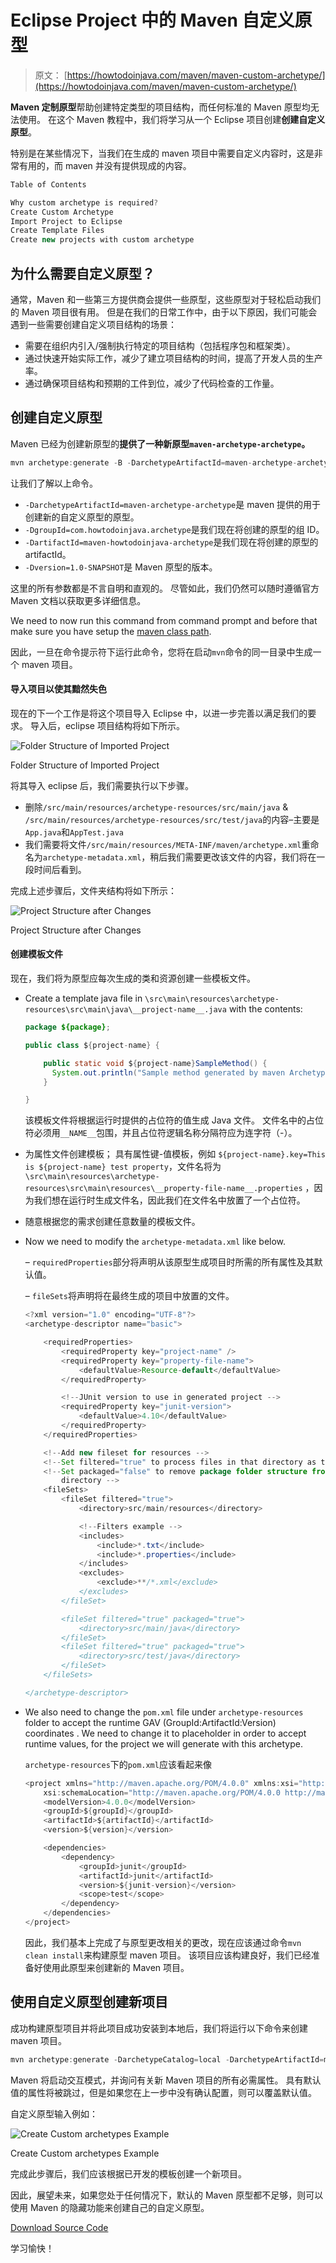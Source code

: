 # Eclipse Project 中的 Maven 自定义原型

> 原文： [https://howtodoinjava.com/maven/maven-custom-archetype/](https://howtodoinjava.com/maven/maven-custom-archetype/)

**Maven 定制原型**帮助创建特定类型的项目结构，而任何标准的 Maven 原型均无法使用。 在这个 Maven 教程中，我们将学习从一个 Eclipse 项目创建**创建自定义原型**。

特别是在某些情况下，当我们在生成的 maven 项目中需要自定义内容时，这是非常有用的，而 maven 并没有提供现成的内容。

```java
Table of Contents

Why custom archetype is required?
Create Custom Archetype
Import Project to Eclipse
Create Template Files
Create new projects with custom archetype

```

## 为什么需要自定义原型？

通常，Maven 和一些第三方提供商会提供一些原型，这些原型对于轻松启动我们的 Maven 项目很有用。 但是在我们的日常工作中，由于以下原因，我们可能会遇到一些需要创建自定义项目结构的场景：

*   需要在组织内引入/强制执行特定的项目结构（包括程序包和框架类）。
*   通过快速开始实际工作，减少了建立项目结构的时间，提高了开发人员的生产率。
*   通过确保项目结构和预期的工件到位，减少了代码检查的工作量。

## 创建自定义原型

Maven 已经为创建新原型的**提供了一种新原型`maven-archetype-archetype`。**

```java
mvn archetype:generate -B -DarchetypeArtifactId=maven-archetype-archetype  -DgroupId=com.howtodoinjava.archetype -DartifactId=maven-howtodoinjava-archetype -Dversion=1.0-SNAPSHOT

```

让我们了解以上命令。

*   `-DarchetypeArtifactId=maven-archetype-archetype`是 maven 提供的用于创建新的自定义原型的原型。
*   `-DgroupId=com.howtodoinjava.archetype`是我们现在将创建的原型的组 ID。
*   `-DartifactId=maven-howtodoinjava-archetype`是我们现在将创建的原型的 artifactId。
*   `-Dversion=1.0-SNAPSHOT`是 Maven 原型的版本。

这里的所有参数都是不言自明和直观的。 尽管如此，我们仍然可以随时遵循官方 Maven 文档以获取更多详细信息。

We need to now run this command from command prompt and before that make sure you have setup the [maven class path](//howtodoinjava.com/maven/how-to-install-maven-on-windows-7/).

因此，一旦在命令提示符下运行此命令，您将在启动`mvn`命令的同一目录中生成一个 maven 项目。

#### 导入项目以使其黯然失色

现在的下一个工作是将这个项目导入 Eclipse 中，以进一步完善以满足我们的要求。 导入后，eclipse 项目结构将如下所示。

![Folder Structure of Imported Project](img/7dce0e95265c15b2ad5b2f90c678d843.png)

Folder Structure of Imported Project



将其导入 eclipse 后，我们需要执行以下步骤。

*   删除`/src/main/resources/archetype-resources/src/main/java` & `/src/main/resources/archetype-resources/src/test/java`的内容–主要是`App.java`和`AppTest.java`
*   我们需要将文件`/src/main/resources/META-INF/maven/archetype.xml`重命名为`archetype-metadata.xml`，稍后我们需要更改该文件的内容，我们将在一段时间后看到。

完成上述步骤后，文件夹结构将如下所示：

![Project Structure after Changes](img/eab9cc8dd0149458c00734c52ef091bf.png)

Project Structure after Changes



#### 创建模板文件

现在，我们将为原型应每次生成的类和资源创建一些模板文件。

*   Create a template java file in `\src\main\resources\archetype-resources\src\main\java\__project-name__.java` with the contents:

    ```java
    package ${package};

    public class ${project-name} {

        public static void ${project-name}SampleMethod() {
          System.out.println("Sample method generated by maven Archetype..");
        }

    }

    ```

    该模板文件将根据运行时提供的占位符的值生成 Java 文件。 文件名中的占位符必须用`__NAME__`包围，并且占位符逻辑名称分隔符应为连字符（-）。

*   为属性文件创建模板； 具有属性键-值模板，例如
    `${project-name}.key=This is ${project-name} test property`，文件名将为`\src\main\resources\archetype-resources\src\main\resources\__property-file-name__.properties`
    ，因为我们想在运行时生成文件名，因此我们在文件名中放置了一个占位符。
*   随意根据您的需求创建任意数量的模板文件。
*   Now we need to modify the `archetype-metadata.xml` like below.

    – `requiredProperties`部分将声明从该原型生成项目时所需的所有属性及其默认值。

    – `fileSets`将声明将在最终生成的项目中放置的文件。

    ```java
    <?xml version="1.0" encoding="UTF-8"?>
    <archetype-descriptor name="basic">

    	<requiredProperties>
    		<requiredProperty key="project-name" />
    		<requiredProperty key="property-file-name">
    			<defaultValue>Resource-default</defaultValue>
    		</requiredProperty>

    		<!--JUnit version to use in generated project -->
    		<requiredProperty key="junit-version">
    			<defaultValue>4.10</defaultValue>
    		</requiredProperty>
    	</requiredProperties>

    	<!--Add new fileset for resources -->
    	<!--Set filtered="true" to process files in that directory as templates -->
    	<!--Set packaged="false" to remove package folder structure from resource 
    		directory -->
    	<fileSets>
    		<fileSet filtered="true">
    			<directory>src/main/resources</directory>

    			<!--Filters example -->
    			<includes>
    				<include>*.txt</include>
    				<include>*.properties</include>
    			</includes>
    			<excludes>
    				<exclude>**/*.xml</exclude>
    			</excludes>
    		</fileSet>

    		<fileSet filtered="true" packaged="true">
    			<directory>src/main/java</directory>
    		</fileSet>
    		<fileSet filtered="true" packaged="true">
    			<directory>src/test/java</directory>
    		</fileSet>
    	</fileSets>

    </archetype-descriptor>

    ```

*   We also need to change the `pom.xml` file under `archetype-resources` folder to accept the runtime GAV (GroupId:ArtifactId:Version) coordinates . We need to change it to placeholder in order to accept runtime values, for the project we will generate with this archetype.

    `archetype-resources`下的`pom.xml`应该看起来像

    ```java
    <project xmlns="http://maven.apache.org/POM/4.0.0" xmlns:xsi="http://www.w3.org/2001/XMLSchema-instance"
    	xsi:schemaLocation="http://maven.apache.org/POM/4.0.0 http://maven.apache.org/maven-v4_0_0.xsd">
    	<modelVersion>4.0.0</modelVersion>
    	<groupId>${groupId}</groupId>
    	<artifactId>${artifactId}</artifactId>
    	<version>${version}</version>

    	<dependencies>
    		<dependency>
    			<groupId>junit</groupId>
    			<artifactId>junit</artifactId>
    			<version>${junit-version}</version>
    			<scope>test</scope>
    		</dependency>
    	</dependencies>
    </project>

    ```

    因此，我们基本上完成了与原型更改相关的更改，现在应该通过命令`mvn clean install`来构建原型 maven 项目。 该项目应该构建良好，我们已经准备好使用此原型来创建新的 Maven 项目。

## 使用自定义原型创建新项目

成功构建原型项目并将此项目成功安装到本地后，我们将运行以下命令来创建 maven 项目。

```java
mvn archetype:generate -DarchetypeCatalog=local -DarchetypeArtifactId=maven-howtodoinjava-archetype -DarchetypeGroupId=com.howtodoinjava.archetype -DarchetypeVersion=1.0-SNAPSHOT

```

Maven 将启动交互模式，并询问有关新 Maven 项目的所有必需属性。 具有默认值的属性将被跳过，但是如果您在上一步中没有确认配置，则可以覆盖默认值。

自定义原型输入例如：

![Create Custom archetypes Example](img/32e904125b5cefbf8a576f6b780393cc.png)

Create Custom archetypes Example



完成此步骤后，我们应该根据已开发的模板创建一个新项目。

因此，展望未来，如果您处于任何情况下，默认的 Maven 原型都不足够，则可以使用 Maven 的隐藏功能来创建自己的自定义原型。

[Download Source Code](//howtodoinjava.com/wp-content/downloads/maven-howtodoinjava-archetype.zip)

学习愉快！